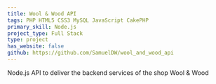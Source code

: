 ```yaml
---
title: Wool & Wood API
tags: PHP HTML5 CSS3 MySQL JavaScript CakePHP
primary_skill: Node.js
project_type: Full Stack
type: project
has_website: false
github: https://github.com/SamuelDW/wool_and_wood_api
---
```

Node.js API to deliver the backend services of the shop Wool & Wood

